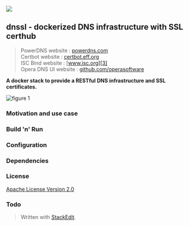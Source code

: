 ![](https://github.com/iaean/dnssl/workflows/Dockerization/badge.svg)

## dnssl - dockerized DNS infrastructure with SSL certhub

> PowerDNS website : [powerdns.com][1]  
> Certbot website : [certbot.eff.org][2]  
> ISC Bind website : [www.isc.org][3]  
> Opera DNS UI website : [github.com/operasoftware][4]

[1]: https://powerdns.com/
[2]: https://certbot.eff.org/
[3]: https://www.isc.org/downloads/bind/
[4]: https://github.com/operasoftware/dns-ui

**A docker stack to provide a RESTful DNS infrastructure and SSL certificates.**

![figure 1](http://www.plantuml.com/plantuml/proxy?cache=no&src=https://raw.githubusercontent.com/iaean/dnssl/init/assets/figure1.dot)

### Motivation and use case

### Build 'n' Run

### Configuration

### Dependencies

### License

[Apache License Version 2.0](LICENSE)

### Todo

> Written with [StackEdit](https://stackedit.io/).
